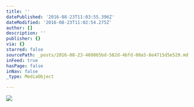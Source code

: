 ```yaml
---
title: ''
datePublished: '2016-08-23T11:03:55.396Z'
dateModified: '2016-08-23T11:02:54.275Z'
author: []
description: ''
publisher: {}
via: {}
starred: false
sourcePath: _posts/2016-08-23-469865bd-582d-4bfd-80a5-8e4715d5e529.md
inFeed: true
hasPage: false
inNav: false
_type: MediaObject

---
```

![](https://the-grid-user-content.s3-us-west-2.amazonaws.com/82d08c90-fbc1-45cf-b805-1d9420b0465c.jpg)